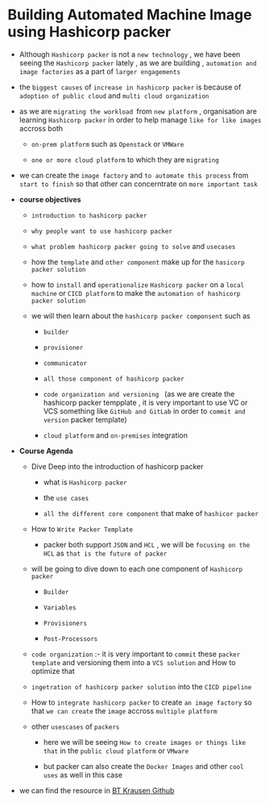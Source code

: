 # Building Automated Machine Image using Hashicorp packer

- Although `Hashicorp packer` is not a `new technology` , we have been seeing the `Hashicorp packer` lately , as we are building , `automation and image factories` as a part of `larger engagements`

- the `biggest causes` of `increase in hashicorp packer` is because of `adoption of public cloud` and `multi cloud organization`

- as we are `migrating the workload `from  `new platform` , organisation are learning `Hashicorp packer` in order to help manage `like for like images` accross both 
  
  - `on-prem platform` such as `Openstack` or `VMWare`

  -  `one or more cloud platform` to which they are `migrating`

- we can create the `image factory` and `to automate this process` from `start to finish` so that other can concerntrate on `more important task`

- **course objectives**
  
  - `introduction to hashicorp packer`
  
  - `why people want to use hashicorp packer`
  
  - `what problem hashicorp packer going to solve` and `usecases`
  
  - how the `template` and `other component` make up for the `hasicorp packer solution` 
  
  - how to `install` and `operationalize`  `Hashicorp packer` on a `local machine` or `CICD platform` to make the `automation of hashicorp packer solution`
  
  - we will then learn about the `hashicorp packer componsent` such as
    
    - `builder` 

    - `provisioner`

    - `communicator`
    
    - `all those component of hashicorp packer`
    
    - `code organization and versioning ` (as we are create the hashicorp packer tempplate , it is very important to use VC or VCS  something like `GitHub and GitLab` in order to `commit and version` packer template)
    
    - `cloud platform` and `on-premises` integration 
    

- **Course Agenda**
  
  -  Dive Deep into the introduction of hashicorp packer
  
     - what is `Hashicorp packer`
     
     - the `use cases `
     
     - `all the different core component` that make of `hashicor packer`
  - How to `Write Packer Template`
  
    - packer both support `JSON` and `HCL` , we will be `focusing on the HCL` as `that is the future of packer` 

  - will be going to dive down to each one component of `Hashicorp packer` 
    
    - `Builder`
    
    - `Variables`
    
    - `Provisioners`
    
    - `Post-Processors`
    
  - `code organization` :- it is very important to `commit` these `packer template` and versioning them into a `VCS solution` and How to optimize that 
  
  - `ingetration of hashicorp packer solution` into the `CICD pipeline`
  
  - How to `integrate hashicorp packer` to create `an image factory` so that `we can create` the `image` accross `multiple platform`
  
  - other `usescases` of `packers` 
    
    - here we will be seeing `How to create images or things like that` in the `public cloud platform` or `VMware`
    
    - but packer can also create the `Docker Images` and other `cool uses` as well in this case
    
 
 - we can find the resource in [BT Krausen Github](https://github.com/btkrausen/hashicorp)